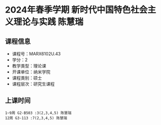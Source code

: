 # 2024年春季学期 新时代中国特色社会主义理论与实践 陈慧瑞






## 课程信息

- 课程号：MARX6102U.43
- 学分：2
- 教学类型：理论课
- 开课单位：纳米学院
- 课程类别：硕士
- 课程层次：研究生课程

## 上课时间

```
1~9周 G2-B503 :3(2,3,4,5) 陈慧瑞
12周 G3-113 :7(2,3,4,5) 陈慧瑞
```

